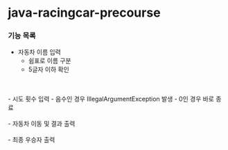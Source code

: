 # java-racingcar-precourse

### 기능 목록
- 자동차 이름 입력
  - 쉼표로 이름 구분
  - 5글자 이하 확인
<br/>
<br/>
- 시도 횟수 입력
  - 음수인 경우 IllegalArgumentException 발생
  - 0인 경우 바로 종료
<br/>
<br/>
- 자동차 이동 및 결과 출력
<br/>
<br/>
- 최종 우승자 출력
<br/>